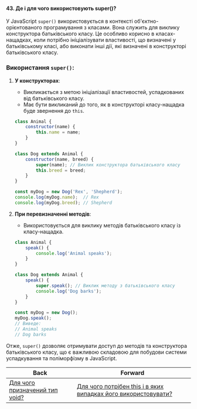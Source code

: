 #### 43. Де і для чого використовують super()?

У JavaScript `super()` використовується в контексті об'єктно-орієнтованого програмування з класами. Вона служить для виклику конструктора батьківського класу. Це особливо корисно в класах-нащадках, коли потрібно ініціалізувати властивості, що визначені у батьківському класі, або виконати інші дії, які визначені в конструкторі батьківського класу.

### Використання `super()`:

1. **У конструкторах**:
   - Викликається з метою ініціалізації властивостей, успадкованих від батьківського класу.
   - Має бути викликаний до того, як в конструкторі класу-нащадка буде звернення до `this`.

   ```javascript
   class Animal {
       constructor(name) {
           this.name = name;
       }
   }

   class Dog extends Animal {
       constructor(name, breed) {
           super(name); // Виклик конструктора батьківського класу
           this.breed = breed;
       }
   }

   const myDog = new Dog('Rex', 'Shepherd');
   console.log(myDog.name);  // Rex
   console.log(myDog.breed); // Shepherd
   ```

2. **При перевизначенні методів**:
   - Використовується для виклику методів батьківського класу із класу-нащадка.

   ```javascript
   class Animal {
       speak() {
           console.log('Animal speaks');
       }
   }

   class Dog extends Animal {
       speak() {
           super.speak(); // Виклик методу з батьківського класу
           console.log('Dog barks');
       }
   }

   const myDog = new Dog();
   myDog.speak();
   // Виведе:
   // Animal speaks
   // Dog barks
   ```

Отже, `super()` дозволяє отримувати доступ до методів та конструктора батьківського класу, що є важливою складовою для побудови системи успадкування та поліморфізму в JavaScript.

| Back | Forward |
|---|---|
| [Для чого призначений тип void?](/ua/junior/javascript/what-is-the-purpose-of-the-void-type.md)  | [Для чого потрібен this і в яких випадках його використовувати?](/ua/junior/javascript/what-is-the-purpose-of-this-and-when-should-it-be-used.md) |